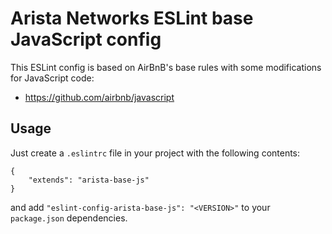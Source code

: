 # Arista Networks ESLint base JavaScript config
This ESLint config is based on AirBnB's base rules with some modifications for JavaScript code:

  * https://github.com/airbnb/javascript

## Usage
Just create a `.eslintrc` file in your project with the following contents:

```
{
    "extends": "arista-base-js"
}
```

and add `"eslint-config-arista-base-js": "<VERSION>"` to your `package.json` dependencies.
